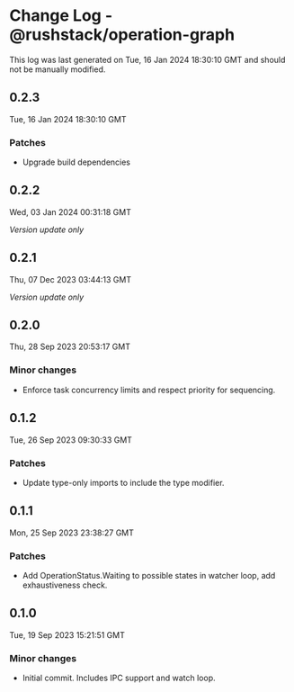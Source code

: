 # Change Log - @rushstack/operation-graph

This log was last generated on Tue, 16 Jan 2024 18:30:10 GMT and should not be manually modified.

## 0.2.3
Tue, 16 Jan 2024 18:30:10 GMT

### Patches

- Upgrade build dependencies

## 0.2.2
Wed, 03 Jan 2024 00:31:18 GMT

_Version update only_

## 0.2.1
Thu, 07 Dec 2023 03:44:13 GMT

_Version update only_

## 0.2.0
Thu, 28 Sep 2023 20:53:17 GMT

### Minor changes

- Enforce task concurrency limits and respect priority for sequencing.

## 0.1.2
Tue, 26 Sep 2023 09:30:33 GMT

### Patches

- Update type-only imports to include the type modifier.

## 0.1.1
Mon, 25 Sep 2023 23:38:27 GMT

### Patches

- Add OperationStatus.Waiting to possible states in watcher loop, add exhaustiveness check.

## 0.1.0
Tue, 19 Sep 2023 15:21:51 GMT

### Minor changes

- Initial commit. Includes IPC support and watch loop.

